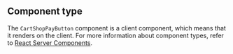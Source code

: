 ## Component type

The `CartShopPayButton` component is a client component, which means that it renders on the client. For more information about component types, refer to [React Server Components](/api/hydrogen/framework/react-server-components).
